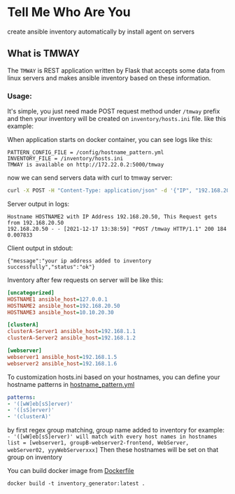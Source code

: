 # Tell Me Who Are You
create ansible inventory automatically by install agent on servers

## What is TMWAY

The `TMWAY` is REST application written by Flask that accepts some data from linux servers and makes ansible inventory based on these information.

### Usage:
It's simple, you just need made POST request method under `/tmway` prefix and then your inventory will be created on `inventory/hosts.ini` file. like this example:

When application starts on docker container, you can see logs like this:
```asd
PATTERN_CONFIG_FILE = /config/hostname_pattern.yml
INVENTORY_FILE = /inventory/hosts.ini
TMWAY is available on http://172.22.0.2:5000/tmway
```
now we can send servers data with curl to tmway server:
```agent.sh
curl -X POST -H "Content-Type: application/json" -d '{"IP", "192.168.20.50". "hostname": "HOSTNAME2"}' http://172.22.0.2:5000/tmway
```
Server output in logs:
```server.log
Hostname HOSTNAME2 with IP Address 192.168.20.50, This Request gets from 192.168.20.50
192.168.20.50 - - [2021-12-17 13:38:59] "POST /tmway HTTP/1.1" 200 184 0.007833
```

Client output in stdout:
```client.stdout
{"message":"your ip address added to inventory successfully","status":"ok"}
```

Inventory after few requests on server will be like this:
```hosts.ini
[uncategorized]
HOSTNAME1 ansible_host=127.0.0.1
HOSTNAME2 ansible_host=192.168.20.50
HOSTNAME3 ansible_host=10.10.20.30

[clusterA]
clusterA-Server1 ansible_host=192.168.1.1
clusterA-Server2 ansible_host=192.168.1.2

[webserver]
webserver1 ansible_host=192.168.1.5
webserver2 ansible_host=192.168.1.6
```

To customization hosts.ini based on your hostnames, you can define your hostname patterns in [hostname_pattern.yml](config/hostname_pattern.yml)
```pattern.yml
patterns:
- '([wW]eb[sS]erver)'
- '([sS]erver)'
- '(clusterA)'
```

by first regex group matching, group name added to inventory for example:
`- '([wW]eb[sS]erver)' will match with every host names in hostnames list = [webserver1, groupB-webserver2-frontend, WebServer, webServer02, yyyWebServerxxx]`
Then these hostnames will be set on that group on inventory


You can build docker image from [Dockerfile](Dockerfile)
```dockerfile
docker build -t inventory_generator:latest .
```
